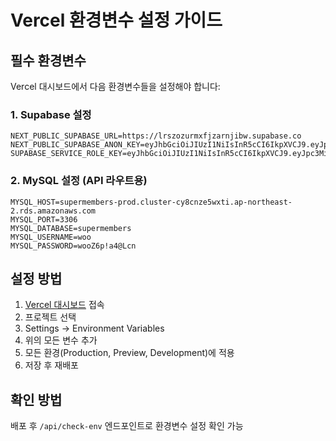 # Vercel 환경변수 설정 가이드

## 필수 환경변수

Vercel 대시보드에서 다음 환경변수들을 설정해야 합니다:

### 1. Supabase 설정
```
NEXT_PUBLIC_SUPABASE_URL=https://lrszozurmxfjzarnjibw.supabase.co
NEXT_PUBLIC_SUPABASE_ANON_KEY=eyJhbGciOiJIUzI1NiIsInR5cCI6IkpXVCJ9.eyJpc3MiOiJzdXBhYmFzZSIsInJlZiI6Imxyc3pvenVybXhmanphcm5qaWJ3Iiwicm9sZSI6ImFub24iLCJpYXQiOjE3NTAxNDgwMDcsImV4cCI6MjA2NTcyNDAwN30.CVL4oSnPT3ow9dyOMs5VgGbuZblHVWvqJ6jNNewo29s
SUPABASE_SERVICE_ROLE_KEY=eyJhbGciOiJIUzI1NiIsInR5cCI6IkpXVCJ9.eyJpc3MiOiJzdXBhYmFzZSIsInJlZiI6Imxyc3pvenVybXhmanphcm5qaWJ3Iiwicm9sZSI6InNlcnZpY2Vfcm9sZSIsImlhdCI6MTc1MDE0ODAwNywiZXhwIjoyMDY1NzI0MDA3fQ.leGCplxbqAO5sTKg5NHOuhNC_ouszSJXJWH0CZcOVrk
```

### 2. MySQL 설정 (API 라우트용)
```
MYSQL_HOST=supermembers-prod.cluster-cy8cnze5wxti.ap-northeast-2.rds.amazonaws.com
MYSQL_PORT=3306
MYSQL_DATABASE=supermembers
MYSQL_USERNAME=woo
MYSQL_PASSWORD=wooZ6p!a4@Lcn
```

## 설정 방법

1. [Vercel 대시보드](https://vercel.com) 접속
2. 프로젝트 선택
3. Settings → Environment Variables
4. 위의 모든 변수 추가
5. 모든 환경(Production, Preview, Development)에 적용
6. 저장 후 재배포

## 확인 방법

배포 후 `/api/check-env` 엔드포인트로 환경변수 설정 확인 가능